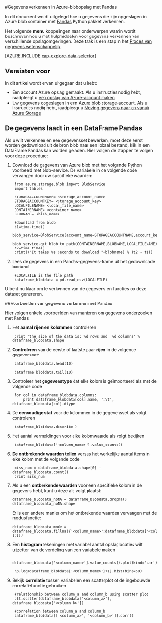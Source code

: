<properties 
    pageTitle="Gegevens verkennen in Azure-blobopslag met Pandas | Microsoft Azure" 
    description="Hoe u de gegevens die zijn opgeslagen in Azure blob container met Pandas verkennen." 
    services="machine-learning,storage" 
    documentationCenter="" 
    authors="bradsev" 
    manager="jhubbard" 
    editor="cgronlun" />

<tags 
    ms.service="machine-learning" 
    ms.workload="data-services" 
    ms.tgt_pltfrm="na" 
    ms.devlang="na" 
    ms.topic="article" 
    ms.date="09/13/2016" 
    ms.author="bradsev" /> 

#<a name="explore-data-in-azure-blob-storage-with-pandas"></a>Gegevens verkennen in Azure-blobopslag met Pandas

In dit document wordt uitgelegd hoe u gegevens die zijn opgeslagen in Azure blob container met [Pandas](http://pandas.pydata.org/) Python pakket verkennen.

Het volgende **menu** koppelingen naar onderwerpen waarin wordt beschreven hoe u met hulpmiddelen voor gegevens verkennen van verschillende opslagomgevingen. Deze taak is een stap in het [Proces van gegevens wetenschappelijk]().

[AZURE.INCLUDE [cap-explore-data-selector](../../includes/cap-explore-data-selector.md)]


## <a name="prerequisites"></a>Vereisten voor
In dit artikel wordt ervan uitgegaan dat u hebt:

* Een account Azure opslag gemaakt. Als u instructies nodig hebt, raadpleegt u [een opslag van Azure-account maken](../storage/storage-create-storage-account.md#create-a-storage-account)
* Uw gegevens opgeslagen in een Azure blob storage-account. Als u instructies nodig hebt, raadpleegt u [Moving gegevens naar en vanuit Azure Storage](../storage/storage-moving-data.md)

## <a name="load-the-data-into-a-pandas-dataframe"></a>De gegevens laadt in een DataFrame Pandas
Als u wilt verkennen en een gegevensset bewerken, moet deze eerst worden gedownload uit de bron blob naar een lokaal bestand, klik in een DataFrame Pandas kan worden geladen. Hier volgen de stappen te volgen voor deze procedure:

1. Download de gegevens van Azure blob met het volgende Python voorbeeld met blob-service. De variabele in de volgende code vervangen door uw specifieke waarden: 

        from azure.storage.blob import BlobService
        import tables
        
        STORAGEACCOUNTNAME= <storage_account_name>
        STORAGEACCOUNTKEY= <storage_account_key>
        LOCALFILENAME= <local_file_name>        
        CONTAINERNAME= <container_name>
        BLOBNAME= <blob_name>

        #download from blob
        t1=time.time()
        blob_service=BlobService(account_name=STORAGEACCOUNTNAME,account_key=STORAGEACCOUNTKEY)
        blob_service.get_blob_to_path(CONTAINERNAME,BLOBNAME,LOCALFILENAME)
        t2=time.time()
        print(("It takes %s seconds to download "+blobname) % (t2 - t1))


2. Lees de gegevens in een Pandas-gegevens-frame uit het gedownloade bestand.

        #LOCALFILE is the file path 
        dataframe_blobdata = pd.read_csv(LOCALFILE)

U bent nu klaar om te verkennen van de gegevens en functies op deze dataset genereren.

##<a name="blob-dataexploration"></a>Voorbeelden van gegevens verkennen met Pandas

Hier volgen enkele voorbeelden van manieren om gegevens onderzoeken met Pandas:

1. Het **aantal rijen en kolommen** controleren 

        print 'the size of the data is: %d rows and  %d columns' % dataframe_blobdata.shape

2. **Controleren** van de eerste of laatste paar **rijen** in de volgende gegevensset:

        dataframe_blobdata.head(10)
        
        dataframe_blobdata.tail(10)

3. Controleer het **gegevenstype** dat elke kolom is geïmporteerd als met de volgende code
    
        for col in dataframe_blobdata.columns:
            print dataframe_blobdata[col].name, ':\t', dataframe_blobdata[col].dtype

4. De **eenvoudige stat** voor de kolommen in de gegevensset als volgt controleren
 
        dataframe_blobdata.describe()
    
5. Het aantal vermeldingen voor elke kolomwaarde als volgt bekijken

        dataframe_blobdata['<column_name>'].value_counts()

6. **De ontbrekende waarden tellen** versus het werkelijke aantal items in elke kolom met de volgende code

        miss_num = dataframe_blobdata.shape[0] - dataframe_blobdata.count()
        print miss_num
     
7.  Als u een **ontbrekende waarden** voor een specifieke kolom in de gegevens hebt, kunt u deze als volgt plaatst:

        dataframe_blobdata_noNA = dataframe_blobdata.dropna()
        dataframe_blobdata_noNA.shape

    Er is een andere manier om het ontbrekende waarden vervangen met de modusfunctie:
    
        dataframe_blobdata_mode = dataframe_blobdata.fillna({'<column_name>':dataframe_blobdata['<column_name>'].mode()[0]})        

8. Een **histogram** tekeningen met variabel aantal opslaglocaties wilt uitzetten van de verdeling van een variabele maken 
    
        dataframe_blobdata['<column_name>'].value_counts().plot(kind='bar')
        
        np.log(dataframe_blobdata['<column_name>']+1).hist(bins=50)
    
9. Bekijk **correlatie** tussen variabelen een scatterplot of de ingebouwde correlatiefunctie gebruiken

        #relationship between column_a and column_b using scatter plot
        plt.scatter(dataframe_blobdata['<column_a>'], dataframe_blobdata['<column_b>'])
        
        #correlation between column_a and column_b
        dataframe_blobdata[['<column_a>', '<column_b>']].corr()
